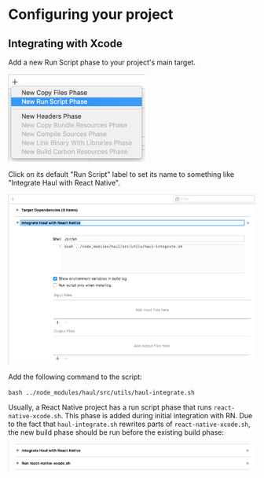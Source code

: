 # Configuring your project

## Integrating with Xcode

Add a new Run Script phase to your project's main target.

![](./img/xcode-integration-1.png)

Click on its default "Run Script" label to set its name to something like "Integrate Haul with React Native".

![](./img/xcode-integration-2.png)

Add the following command to the script:

`bash ../node_modules/haul/src/utils/haul-integrate.sh`

Usually, a React Native project has a run script phase that runs `react-native-xcode.sh`. This phase is added during initial integration with RN. Due to the fact that `haul-integrate.sh` rewrites parts of `react-native-xcode.sh`, the new build phase should be run before the existing build phase:

![](./img/xcode-integration-3.png)
